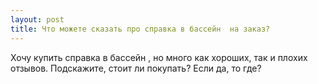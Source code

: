 ```yaml
---
layout: post 
title: Что можете сказать про справка в бассейн  на заказ? 
--- 
```

Хочу купить справка в бассейн , но много как хороших, так и плохих отзывов. Подскажите, стоит ли покупать? Если да, то где?